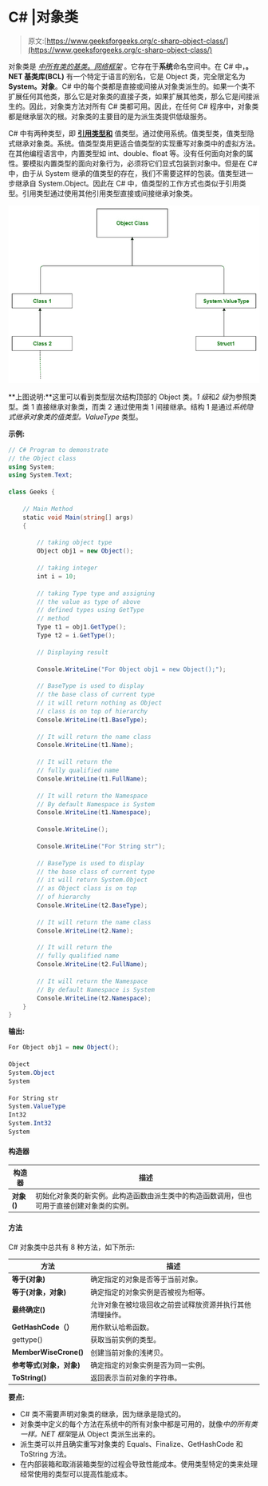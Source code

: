 # C# |对象类

> 原文:[https://www.geeksforgeeks.org/c-sharp-object-class/](https://www.geeksforgeeks.org/c-sharp-object-class/)

对象类是 *[中所有类的基类。网络框架](https://www.geeksforgeeks.org/c-net-framework-basic-architecture-component-stack/)* 。它存在于**系统**命名空间中。在 C# 中，**。NET 基类库(BCL)** 有一个特定于语言的别名，它是 Object 类，完全限定名为 **System。对象**。C# 中的每个类都是直接或间接从对象类派生的。如果一个类不扩展任何其他类，那么它是对象类的直接子类，如果扩展其他类，那么它是间接派生的。因此，对象类方法对所有 C# 类都可用。因此，在任何 C# 程序中，对象类都是继承层次的根。对象类的主要目的是为派生类提供低级服务。

C# 中有两种类型，即 **[引用类型和](https://www.geeksforgeeks.org/c-data-types-2/)** 值类型。通过使用系统。值类型类，值类型隐式继承对象类。系统。值类型类用更适合值类型的实现重写对象类中的虚拟方法。在其他编程语言中，内置类型如 int、double、float 等。没有任何面向对象的属性。要模拟内置类型的面向对象行为，必须将它们显式包装到对象中。但是在 C# 中，由于从 System 继承的值类型的存在，我们不需要这样的包装。值类型进一步继承自 System.Object。因此在 C# 中，值类型的工作方式也类似于引用类型。引用类型通过使用其他引用类型直接或间接继承对象类。

[![](img/ef57a8ed2ca7fbb08e08587495992e1f.png)](https://media.geeksforgeeks.org/wp-content/uploads/Object_Class-1.jpg)

**上图说明:**这里可以看到类型层次结构顶部的 Object 类。*1 级*和*2 级*为参照类型。类 1 直接继承对象类，而类 2 通过使用类 1 间接继承。结构 1 是通过*系统隐式继承对象类的值类型。ValueType* 类型。

**示例:**

```cs
// C# Program to demonstrate
// the Object class
using System;
using System.Text;

class Geeks {

    // Main Method
    static void Main(string[] args)
    {

        // taking object type
        Object obj1 = new Object();

        // taking integer
        int i = 10;

        // taking Type type and assigning
        // the value as type of above
        // defined types using GetType
        // method
        Type t1 = obj1.GetType();
        Type t2 = i.GetType();

        // Displaying result

        Console.WriteLine("For Object obj1 = new Object();");

        // BaseType is used to display
        // the base class of current type
        // it will return nothing as Object
        // class is on top of hierarchy
        Console.WriteLine(t1.BaseType);

        // It will return the name class
        Console.WriteLine(t1.Name);

        // It will return the
        // fully qualified name
        Console.WriteLine(t1.FullName);

        // It will return the Namespace
        // By default Namespace is System
        Console.WriteLine(t1.Namespace);

        Console.WriteLine();

        Console.WriteLine("For String str");

        // BaseType is used to display
        // the base class of current type
        // it will return System.Object
        // as Object class is on top
        // of hierarchy
        Console.WriteLine(t2.BaseType);

        // It will return the name class
        Console.WriteLine(t2.Name);

        // It will return the
        // fully qualified name
        Console.WriteLine(t2.FullName);

        // It will return the Namespace
        // By default Namespace is System
        Console.WriteLine(t2.Namespace);
    }
}
```

**输出:**

```cs
For Object obj1 = new Object();

Object
System.Object
System

For String str
System.ValueType
Int32
System.Int32
System

```

#### 构造器

| 构造器 | 描述 |
| --- | --- |
| **对象()** | 初始化对象类的新实例。此构造函数由派生类中的构造函数调用，但也可用于直接创建对象类的实例。 |

#### 方法

C# 对象类中总共有 8 种方法，如下所示:

| 方法 | 描述 |
| --- | --- |
| **等于(对象)** | 确定指定的对象是否等于当前对象。 |
| **等于(对象，对象)** | 确定指定的对象实例是否被视为相等。 |
| **最终确定()** | 允许对象在被垃圾回收之前尝试释放资源并执行其他清理操作。 |
| **GetHashCode（）** | 用作默认哈希函数。 |
| gettype() | 获取当前实例的类型。 |
| **MemberWiseCrone()** | 创建当前对象的浅拷贝。 |
| **参考等式(对象，对象)** | 确定指定的对象实例是否为同一实例。 |
| **ToString()** | 返回表示当前对象的字符串。 |

**要点:**

*   C# 类不需要声明对象类的继承，因为继承是隐式的。
*   对象类中定义的每个方法在系统中的所有对象中都是可用的，就像*中的所有类一样。NET 框架*是从 Object 类派生出来的。
*   派生类可以并且确实重写对象类的 Equals、Finalize、GetHashCode 和 ToString 方法。
*   在内部装箱和取消装箱类型的过程会导致性能成本。使用类型特定的类来处理经常使用的类型可以提高性能成本。